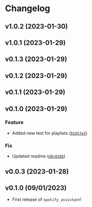 # Changelog

<!--next-version-placeholder-->

## v1.0.2 (2023-01-30)


## v1.0.1 (2023-01-29)


## v0.1.3 (2023-01-29)


## v0.1.2 (2023-01-29)


## v0.1.1 (2023-01-29)


## v0.1.0 (2023-01-29)
### Feature
* Added new test for playlists ([`91b57e3`](https://github.com/UBC-MDS/spotify_assistant/commit/91b57e3eb1df8f76c197dcd417be44ae450494d1))

### Fix
* Updated readme ([`d0c820b`](https://github.com/UBC-MDS/spotify_assistant/commit/d0c820be0669359502b7111416bd6747b6d129c7))

## v0.0.3 (2023-01-28)


## v0.1.0 (09/01/2023)

- First release of `spotify_assistant`!